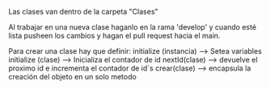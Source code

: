 Las clases van dentro de la carpeta "Clases"

 Al trabajar en una nueva clase haganlo en la rama 'develop' y cuando esté lista pusheen los cambios y hagan el pull request hacia el main.

  Para crear una clase hay que definir:
    initialize (instancia) --> Setea variables 
    initialize (clase) --> Inicializa el contador de id
    nextId(clase) --> devuelve el proximo id e incrementa el contador de id´s
    crear(clase) --> encapsula la creación del objeto en un solo metodo 
    
